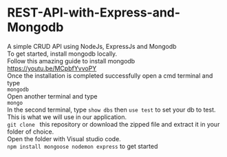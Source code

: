 # REST-API-with-Express-and-Mongodb
A simple CRUD API using NodeJs, ExpressJs and Mongodb\
To get started, install mongodb locally.\
Follow this amazing guide to install mongodb
https://youtu.be/MCpbfYvvoPY \
Once the installation is completed successfully open a cmd terminal and type \
`mongodb` \
Open another terminal and type \
`mongo` \
In the second terminal, type `show dbs` then `use test` to set your db to test. This is what we will use in our application. \
`git clone ` this repository or download the zipped file and extract it in your folder of choice. \
Open the folder with Visual studio code. \
`npm install mongoose nodemon express` to get started
